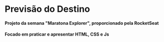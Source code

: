 # Previsão do Destino

#### Projeto da semana "Maratona Explorer", proporcionado pela RocketSeat

#### Focado em praticar e apresentar HTML, CSS e Js

